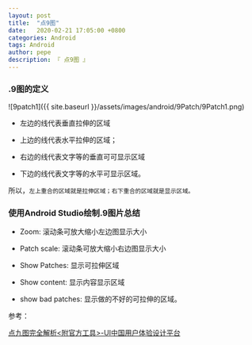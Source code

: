 ```yaml
---
layout: post
title:  "点9图"
date:   2020-02-21 17:05:00 +0800
categories: Android
tags: Android
author: pepe
description: 『 点9图 』
---
```


### **.9图的定义**
![9patch1]({{ site.baseurl }}/assets/images/android/9Patch/9Patch1.png)

* 左边的线代表垂直拉伸的区域

* 上边的线代表水平拉伸的区域；

* 右边的线代表文字等的垂直可可显示区域

* 下边的线代表文字等的水平可显示区域。

所以，`左上重合的区域就是拉伸区域；右下重合的区域就是显示区域。`

### **使用Android Studio绘制.9图片总结**

* Zoom: 滚动条可放大缩小左边图显示大小

* Patch scale: 滚动条可放大缩小右边图显示大小

* Show Patches: 显示可拉伸区域

* Show content: 显示内容显示区域

* show bad patches: 显示做的不好的可拉伸的区域。



参考：

[点九图完全解析<附官方工具>-UI中国用户体验设计平台](http://www.ui.cn/detail/290941.html)







